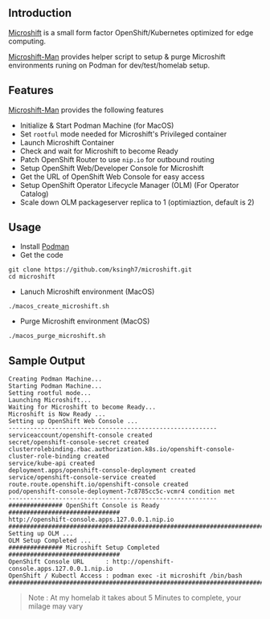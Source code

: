 ## Introduction

[Microshift](https://github.com/redhat-et/microshift) is a small form factor OpenShift/Kubernetes optimized for edge computing. 

[Microshift-Man](https://github.com/ksingh7/microshift-man) provides helper script to setup & purge Microshift environments runing on Podman for dev/test/homelab setup.

## Features
[Microshift-Man](https://github.com/ksingh7/microshift-man) provides the following features
- Initialize & Start Podman Machine (for MacOS)
- Set `rootful` mode needed for Microshift's Privileged container
- Launch Microshift Container
- Check and wait for Microshift to become Ready
- Patch OpenShift Router to use `nip.io` for outbound routing
- Setup OpenShift Web/Developer Console for Microshift
- Get the URL of OpenShift Web Console for easy access
- Setup OpenShift Operator Lifecycle Manager (OLM) (For Operator Catalog)
- Scale down OLM packageserver replica to 1 (optimiaztion, default is 2)

## Usage
- Install [Podman](https://podman.io/getting-started/installation)
- Get the code
```
git clone https://github.com/ksingh7/microshift.git
cd microshift
```
- Lanuch Microshift environment (MacOS)
```
./macos_create_microshift.sh
```
- Purge Microshift environment (MacOS)
```
./macos_purge_microshift.sh
```

## Sample Output
```
Creating Podman Machine...
Starting Podman Machine...
Setting rootful mode...
Launching Microshift...
Waiting for Microshift to become Ready...
Microshift is Now Ready ...
Setting up OpenShift Web Console ...
----------------------------------------------------------
serviceaccount/openshift-console created
secret/openshift-console-secret created
clusterrolebinding.rbac.authorization.k8s.io/openshift-console-cluster-role-binding created
service/kube-api created
deployment.apps/openshift-console-deployment created
service/openshift-console-service created
route.route.openshift.io/openshift-console created
pod/openshift-console-deployment-7c8785cc5c-vcmr4 condition met
----------------------------------------------------------
############### OpenShift Console is Ready ###############################
http://openshift-console.apps.127.0.0.1.nip.io
##########################################################################
Setting up OLM ...
OLM Setup Completed ...
############### Microshift Setup Completed ###############################
OpenShift Console URL      : http://openshift-console.apps.127.0.0.1.nip.io
OpenShift / Kubectl Access : podman exec -it microshift /bin/bash
##########################################################################
```
> Note : At my homelab it takes about 5 Minutes to complete, your milage may vary